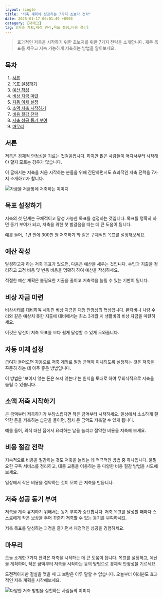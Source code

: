 ```yaml
---
layout: single
title: "저축 계획에 성공하는 7가지 초보자 전략"
date: 2025-01-17 06:01:49 +0900
category: [재테크]
tag: [저축 계획,재정 관리,목표 설정,비용 절감]
---
```

  
> 효과적인 저축을 시작하기 위한 초보자를 위한 7가지 전략을 소개합니다. 재무 목표를 세우고 지속 가능하게 저축하는 방법을 알아보세요.

## 목차
1. [서론](#서론)
2. [목표 설정하기](#목표-설정하기)
3. [예산 작성](#예산-작성)
4. [비상 자금 마련](#비상-자금-마련)
5. [자동 이체 설정](#자동-이체-설정)
6. [소액 저축 시작하기](#소액-저축-시작하기)
7. [비용 절감 전략](#비용-절감-전략)
8. [저축 성공 동기 부여](#저축-성공-동기-부여)
9. [마무리](#마무리)

## 서론

저축은 경제적 안정성을 기르는 첫걸음입니다. 하지만 많은 사람들이 어디서부터 시작해야 할지 모르는 경우가 많습니다.


이 글에서는 저축을 처음 시작하는 분들을 위해 간단하면서도 효과적인 저축 전략을 7가지 소개하고자 합니다.


![자금을 저금통에 저축하는 이미지](https://i.ibb.co/kKNSQbY/ISTMKc-IUpg-Tiz-A.png)



## 목표 설정하기

저축의 첫 단계는 구체적이고 달성 가능한 목표를 설정하는 것입니다. 목표를 명확히 하면 동기 부여가 되고, 저축을 위한 첫 발걸음을 떼는 데 큰 도움이 됩니다.


예를 들어, '1년 안에 300만 원 저축하기'와 같은 구체적인 목표를 설정해보세요.



## 예산 작성

달성하고자 하는 저축 목표가 있으면, 다음은 예산을 세우는 것입니다. 수입과 지출을 정리하고 고정 비용 및 변동 비용을 명확히 하여 예산을 작성하세요.


적절한 예산 계획은 불필요한 지출을 줄이고 저축액을 늘릴 수 있는 기반이 됩니다.



## 비상 자금 마련

비상사태를 대비하여 세워진 비상 자금은 재정 안정성의 핵심입니다. 환자비나 차량 수리와 같은 예상치 못한 지출에 대비해서는 최소 3개월 치 생활비의 비상 자금을 마련하세요.


이것은 당신이 저축 목표를 보다 쉽게 달성할 수 있게 도와줍니다.



## 자동 이체 설정

급여가 들어오면 자동으로 저축 계좌로 일정 금액이 이체되도록 설정하는 것은 저축을 꾸준히 하는 데 아주 좋은 방법입니다.


이 방법은 '보이지 않는 돈은 쓰지 않는다'는 원칙을 토대로 하여 무의식적으로 저축을 늘릴 수 있습니다.



## 소액 저축 시작하기

큰 금액부터 저축하기가 부담스럽다면 작은 금액부터 시작하세요. 일상에서 소소하게 절약한 돈을 저축하는 습관을 들이면, 점차 큰 금액도 저축할 수 있게 됩니다.


예를 들어, 외식 대신 집에서 요리하는 날을 늘리고 절약한 비용을 저축해 보세요.



## 비용 절감 전략

지속적으로 비용을 절감하는 것도 저축을 늘리는 데 적극적인 방법 중 하나입니다. 불필요한 구독 서비스를 정리하고, 대중 교통을 이용하는 등 다양한 비용 절감 방법을 시도해보세요.


일상에서 작은 비용을 절약하는 것이 모여 큰 저축을 만듭니나.



## 저축 성공 동기 부여

저축을 계속 유지하기 위해서는 동기 부여가 중요합니다. 저축 목표를 달성할 때마다 스스로에게 작은 보상을 주어 꾸준히 저축할 수 있는 동기를 부여하세요.


저축 목표를 달성하는 과정을 즐기면서 재정적인 성공을 경험하세요.



## 마무리

오늘 소개한 7가지 전략은 저축을 시작하는 데 큰 도움이 됩니다. 목표를 설정하고, 예산을 계획하며, 작은 금액부터 저축을 시작하는 등의 방법으로 경제적 안정성을 기르세요.


도전적이지만 결실을 맺을 때 그 보람은 이루 말할 수 없습니다. 오늘부터 여러분도 효과적인 저축 계획을 시작해보세요.


![다양한 저축 방법을 실천하는 사람들의 이미지](https://i.ibb.co/H4rXstW/png-skoid-d505667d-d6c1-4a0a-bac7-5c84a87759f8-sktid-a48cca56-e6da-484e-a814-9c849652bcb3-skt-2025-0.png)

